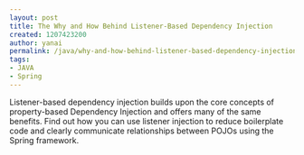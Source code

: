 ```yaml
---
layout: post
title: The Why and How Behind Listener-Based Dependency Injection
created: 1207423200
author: yanai
permalink: /java/why-and-how-behind-listener-based-dependency-injection
tags:
- JAVA
- Spring
---
```

<p><span class="thmr_call" id="thmr_42"><span class="thmr_call" id="thmr_6">Listener-based dependency injection builds upon the core concepts of property-based Dependency Injection and offers many of the same benefits. Find out how you can use listener injection to reduce boilerplate code and clearly communicate relationships between POJOs using the Spring framework.&nbsp; </span></span></p>
